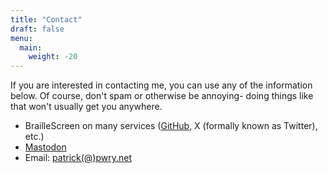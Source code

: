 ```yaml
---
title: "Contact"
draft: false
menu:
  main:
    weight: -20
---
```


If you are interested in contacting me, you can use any of the information below. Of course, don't spam or otherwise be annoying- doing things like that won't usually get you anywhere.
* BrailleScreen on many services ([GitHub](https://github.com/braillescreen), X (formally known as Twitter), etc.)
* [Mastodon](https://dragonscave.space/@BrailleScreen)
* Email: [patrick(@)pwry.net](mailto:patrick@pwry.net)
